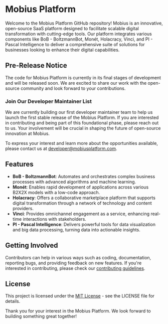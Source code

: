 # Mobius Platform

Welcome to the Mobius Platform GitHub repository! Mobius is an innovative, open-source SaaS platform designed to facilitate scalable digital transformation with cutting-edge tools. Our platform integrates various components like BoB - BoltzmannBot, Monét, Holacracy, Vinci, and PI - Pascal Intelligence to deliver a comprehensive suite of solutions for businesses looking to enhance their digital capabilities.

## Pre-Release Notice

The code for Mobius Platform is currently in its final stages of development and will be released soon. We are excited to share our work with the open-source community and look forward to your contributions.

### Join Our Developer Maintainer List

We are currently building our first developer maintainer team to help us launch the first stable release of the Mobius Platform. If you are interested in contributing and being part of this foundational phase, please reach out to us. Your involvement will be crucial in shaping the future of open-source innovation at Mobius.

To express your interest and learn more about the opportunities available, please contact us at [developer@mobiusplatform.com](mailto:developer@mobiusx.io).

## Features

- **BoB - BoltzmannBot**: Automates and orchestrates complex business processes with advanced algorithms and machine learning.
- **Monét**: Enables rapid development of applications across various B2X2X models with a low-code approach.
- **Holacracy**: Offers a collaborative marketplace platform that supports digital transformation through a network of technology and content providers.
- **Vinci**: Provides omnichannel engagement as a service, enhancing real-time interactions with stakeholders.
- **PI - Pascal Intelligence**: Delivers powerful tools for data visualization and big data processing, turning data into actionable insights.

## Getting Involved

Contributors can help in various ways such as coding, documentation, reporting bugs, and providing feedback on new features. If you're interested in contributing, please check our [contributing guidelines](/CONTRIBUTING.md).

## License

This project is licensed under the [MIT License](/LICENSE) - see the LICENSE file for details.

Thank you for your interest in the Mobius Platform. We look forward to building something great together!
